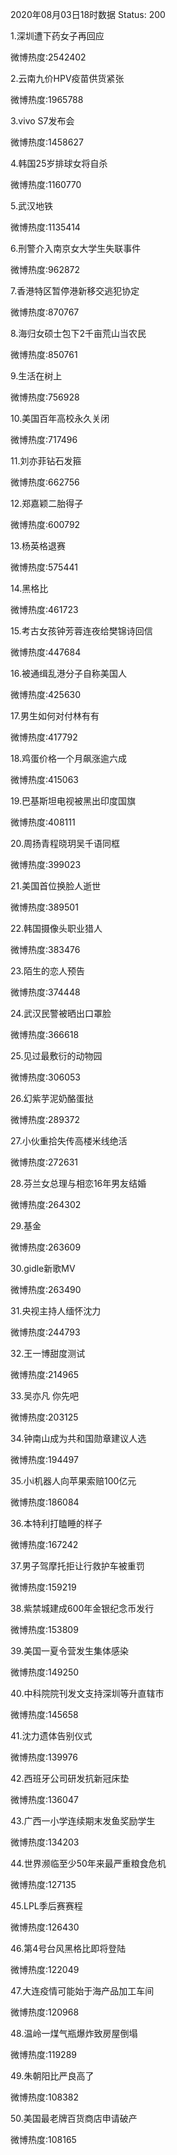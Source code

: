 2020年08月03日18时数据
Status: 200

1.深圳遭下药女子再回应

微博热度:2542402

2.云南九价HPV疫苗供货紧张

微博热度:1965788

3.vivo S7发布会

微博热度:1458627

4.韩国25岁排球女将自杀

微博热度:1160770

5.武汉地铁

微博热度:1135414

6.刑警介入南京女大学生失联事件

微博热度:962872

7.香港特区暂停港新移交逃犯协定

微博热度:870767

8.海归女硕士包下2千亩荒山当农民

微博热度:850761

9.生活在树上

微博热度:756928

10.美国百年高校永久关闭

微博热度:717496

11.刘亦菲钻石发箍

微博热度:662756

12.郑嘉颖二胎得子

微博热度:600792

13.杨英格退赛

微博热度:575441

14.黑格比

微博热度:461723

15.考古女孩钟芳蓉连夜给樊锦诗回信

微博热度:447684

16.被通缉乱港分子自称美国人

微博热度:425630

17.男生如何对付林有有

微博热度:417792

18.鸡蛋价格一个月飙涨逾六成

微博热度:415063

19.巴基斯坦电视被黑出印度国旗

微博热度:408111

20.周扬青程晓玥吴千语同框

微博热度:399023

21.美国首位换脸人逝世

微博热度:389501

22.韩国摄像头职业猎人

微博热度:383476

23.陌生的恋人预告

微博热度:374448

24.武汉民警被晒出口罩脸

微博热度:366618

25.见过最敷衍的动物园

微博热度:306053

26.幻紫芋泥奶酪蛋挞

微博热度:289372

27.小伙重拾失传高楼米线绝活

微博热度:272631

28.芬兰女总理与相恋16年男友结婚

微博热度:264302

29.基金

微博热度:263609

30.gidle新歌MV

微博热度:263490

31.央视主持人缅怀沈力

微博热度:244793

32.王一博甜度测试

微博热度:214965

33.吴亦凡 你先吧

微博热度:203125

34.钟南山成为共和国勋章建议人选

微博热度:194497

35.小i机器人向苹果索赔100亿元

微博热度:186084

36.本特利打瞌睡的样子

微博热度:167242

37.男子驾摩托拒让行救护车被重罚

微博热度:159219

38.紫禁城建成600年金银纪念币发行

微博热度:153809

39.美国一夏令营发生集体感染

微博热度:149250

40.中科院院刊发文支持深圳等升直辖市

微博热度:145658

41.沈力遗体告别仪式

微博热度:139976

42.西班牙公司研发抗新冠床垫

微博热度:136047

43.广西一小学连续期末发鱼奖励学生

微博热度:134203

44.世界濒临至少50年来最严重粮食危机

微博热度:127135

45.LPL季后赛赛程

微博热度:126430

46.第4号台风黑格比即将登陆

微博热度:122049

47.大连疫情可能始于海产品加工车间

微博热度:120968

48.温岭一煤气瓶爆炸致房屋倒塌

微博热度:119289

49.朱朝阳比严良高了

微博热度:108382

50.美国最老牌百货商店申请破产

微博热度:108165

